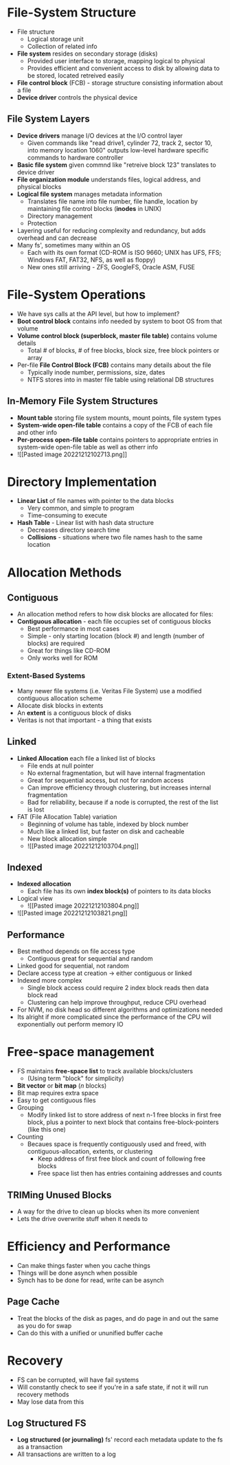 # File-System Structure
- File structure
	- Logical storage unit
	- Collection of related info
- **File system** resides on secondary storage (disks)
	- Provided user interface to storage, mapping logical to physical
	- Provides efficient and convenient access to disk by allowing data to be stored, located retreived easily
- **File control block** (FCB) - storage structure consisting information about a file
- **Device driver** controls the physical device
## File System Layers
- **Device drivers** manage I/O devices at the I/O control layer
	- Given commands like "read drive1, cylinder 72, track 2, sector 10, into memory location 1060" outputs low-level hardware specific commands to hardware controller
- **Basic file system** given commnd like "retreive block 123" translates to device driver
- **File organization module** understands files, logical address, and physical blocks
- **Logical file system** manages metadata information
	- Translates file name into file number, file handle, location by maintaining file control blocks (**inodes** in UNIX)
	- Directory management
	- Protection
- Layering useful for reducing complexity and redundancy, but adds overhead and can decrease
- Many fs', sometimes many within an OS
	- Each with its own format (CD-ROM is ISO 9660; UNIX has UFS, FFS; Windows FAT, FAT32, NFS, as well as floppy)
	- New ones still arriving - ZFS, GoogleFS, Oracle ASM, FUSE
# File-System Operations
- We have sys calls at the API level, but how to implement?
- **Boot control block** contains info needed by system to boot OS from that volume
- **Volume control block (superblock, master file table)** contains volume details
	- Total # of blocks, # of free blocks, block size, free block pointers or array
- Per-file **File Control Block (FCB)** contains many details about the file
	- Typically inode number, permissions, size, dates
	- NTFS stores into in master file table using relational DB structures
## In-Memory File System Structures
- **Mount table** storing file system mounts, mount points, file system types
- **System-wide open-file table** contains a copy of the FCB of each file and other info
- **Per-process open-file table** contains pointers to appropriate entries in system-wide open-file table as well as otherr info
- ![[Pasted image 20221212102713.png]]
# Directory Implementation
- **Linear List** of file names with pointer to the data blocks
	- Very common, and simple to program
	- Time-consuming to execute
- **Hash Table** - Linear list with hash data structure
	- Decreases directory search time
	- **Collisions** - situations where two file names hash to the same location
# Allocation Methods
## Contiguous
- An allocation method refers to how disk blocks are allocated for files:
- **Contiguous allocation** - each file occupies set of contiguous blocks
	- Best performance in most cases
	- Simple - only starting location (block #) and length (number of blocks) are required
	- Great for things like CD-ROM
	- Only works well for ROM
### Extent-Based Systems
- Many newer file systems (i.e. Veritas File System) use a modified contiguous allocation scheme
- Allocate disk blocks in extents
- An **extent** is a contiguous block of disks
- Veritas is not that important - a thing that exists
## Linked
- **Linked Allocation** each file a linked list of blocks
	- File ends at null pointer
	- No external fragmentation, but will have internal fragmentation
	- Great for sequential access, but not for random access
	- Can improve efficiency through clustering, but increases internal fragmentation
	- Bad for reliability, because if a node is corrupted, the rest of the list is lost
- FAT (File Allocation Table) variation
	- Beginning of volume has table, indexed by block number
	- Much like a linked list, but faster on disk and cacheable
	- New block allocation simple
	- ![[Pasted image 20221212103704.png]]
## Indexed
- **Indexed allocation**
	- Each file has its own **index block(s)** of pointers to its data blocks
- Logical view
	- ![[Pasted image 20221212103804.png]]
- ![[Pasted image 20221212103821.png]]
## Performance
- Best method depends on file access type
	- Contiguous great for sequential and random
- Linked good for sequential, not random
- Declare access type at creation -> either contiguous or linked
- Indexed more complex
	- Single block access could require 2 index block reads then data block read
	- Clustering can help improve throughput, reduce CPU overhead
- For NVM, no disk head so different algorithms and optimizations needed
- Its alright if more complicated since the performance of the CPU will exponentially out perform memory IO
# Free-space management
- FS maintains **free-space list** to track available blocks/clusters
	- (Using term "block" for simplicity)
- **Bit vector** or **bit map** (*n* blocks)
- Bit map requires extra space
- Easy to get contiguous files
- Grouping
	- Modify linked list to store address of next n-1 free blocks in first free block, plus a pointer to next block that contains free-block-pointers (like this one)
- Counting
	- Becaues space is frequently contiguously used and freed, with contiguous-allocation, extents, or clustering
		- Keep address of first free block and count of following free blocks
		- Free space list then has entries containing addresses and counts
## TRIMing Unused Blocks
- A way for the drive to clean up blocks when its more convenient
- Lets the drive overwrite stuff when it needs to
# Efficiency and Performance
- Can make things faster when you cache things
- Things will be done asynch when possible
- Synch has to be done for read, write can be asynch
## Page Cache
- Treat the blocks of the disk as pages, and do page in and out the same as you do for swap
- Can do this with a unified or ununified buffer cache
# Recovery
- FS can be corrupted, will have fail systems
- Will constantly check to see if you're in a safe state, if not it will run recovery methods
- May lose data from this
## Log Structured FS
- **Log structured (or journaling)** fs' record each metadata update to the fs as a transaction
- All transactions are written to a log